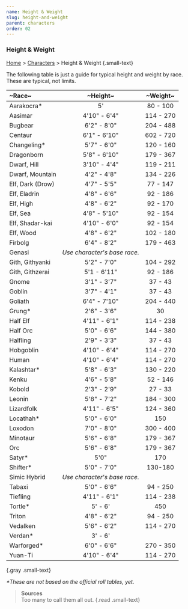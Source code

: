```yaml
---
name: Height & Weight
slug: height-and-weight
parent: characters
order: 02
---
```

### Height & Weight
[Home](dm-operations-center) > [Characters](characters) > Height & Weight {.small-text}

The following table is just a guide for typical height and weight by race. These are typical, not limits.

| ~Race~          | ~Height~      | ~Weight~  |
|:----------------|:-------------:|:---------:|
| Aarakocra*      | 5'            | 80 - 100  |
| Aasimar         | 4'10" - 6'4"  | 114 - 270 |
| Bugbear         | 6'2" - 8'0"   | 204 - 488 |
| Centaur         | 6'1" - 6'10"  | 602 - 720 |
| Changeling*     | 5'7" - 6'0"   | 120 - 160 |
| Dragonborn      | 5'8" - 6'10"  | 179 - 367 |
| Dwarf, Hill     | 3'10" - 4'4"  | 119 - 211 |
| Dwarf, Mountain | 4'2" - 4'8"   | 134 - 226 |
| Elf, Dark (Drow)| 4'7" - 5'5"   | 77 - 147  |
| Elf, Eladrin    | 4'8" - 6'6"   | 92 - 186  |
| Elf, High       | 4'8" - 6'2"   | 92 - 170  |
| Elf, Sea        | 4'8" - 5'10"  | 92 - 154  |
| Elf, Shadar-kai | 4'10" - 6'0"  | 92 - 154  |
| Elf, Wood       | 4'8" - 6'2"   | 102 - 180 |
| Firbolg         | 6'4" - 8'2"   | 179 - 463 |
| Genasi          | *Use character's base race.* ||
| Gith, Githyanki | 5'2" - 7'0"   | 104 - 292 |
| Gith, Githzerai | 5'1 - 6'11"   | 92 - 186  |
| Gnome           | 3'1" - 3'7"   | 37 - 43   |
| Goblin          | 3'7" - 4'1"   | 37 - 43   |
| Goliath         | 6'4" - 7'10"  | 204 - 440 |
| Grung*          | 2'6" - 3'6"   | 30 |
| Half Elf        | 4'11" - 6'1"  | 114 - 238 |
| Half Orc        | 5'0" - 6'6"   | 144 - 380 |
| Halfling        | 2'9" - 3'3"   | 37 - 43   |
| Hobgoblin       | 4'10" - 6'4"  | 114 - 270 |
| Human           | 4'10" - 6'4"  | 114 - 270 |
| Kalashtar*      | 5'8" - 6'3"   | 130 - 220 |
| Kenku           | 4'6" - 5'8"   | 52 - 146  |
| Kobold          | 2'3" - 2'9"   | 27 - 33   |
| Leonin          | 5'8" - 7'2"   | 184 - 300 |
| Lizardfolk      | 4'11" - 6'5"  | 124 - 360 |
| Locathah*       | 5'0" - 6'0"   | 150 |
| Loxodon         | 7'0" - 8'0"   | 300 - 400 |
| Minotaur        | 5'6" - 6'8"   | 179 - 367 |
| Orc             | 5'6" - 6'8"   | 179 - 367 |
| Satyr*          | 5'0" | 170 |
| Shifter*        | 5'0" - 7'0"   | 130-180   |
| Simic Hybrid    | *Use character's base race.* ||
| Tabaxi          | 5'0" - 6'6"   | 94 - 250  |
| Tiefling        | 4'11" - 6'1"  | 114 - 238 |
| Tortle*         | 5' - 6' | 450 |
| Triton          | 4'8" - 6'2"   | 94 - 250  |
| Vedalken        | 5'6" - 6'2"   | 114 - 270 |
| Verdan*         | 3' - 6'       |  |
| Warforged*      | 6'0" - 6'6"   | 270 - 350 |
| Yuan-Ti         | 4'10" - 6'4"  | 114 - 270 |
{.gray .small-text}

*\*These are not based on the official roll tables, yet.*

> **Sources** <br/>
> Too many to call them all out.
{.read .small-text}

